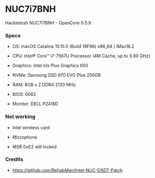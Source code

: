 # NUC7i7BNH
Hackintosh NUC7i7BNH - OpenCore 0.5.9

### Specs
+ OS: macOS Catalina 10.15.5 (Build 19F96) x86_64 / iMac16.2

+ CPU: Intel® Core™ i7-7567U Processor (4M Cache, up to 3.90 GHz)

+ Graphics: Intel Iris Plus Graphics 650

+ NVMe: Samsung SSD 970 EVO Plus 250GB

+ RAM: 8GB x 2 DDR4 2133 MHz

+ BIOS: 0082

+ Monitor: DELL P2418D


### Not working

+ Intel wireless card

+ Microphone

+ MSR 0xE2 still locked

### Credits

+ https://github.com/RehabMan/Intel-NUC-DSDT-Patch
